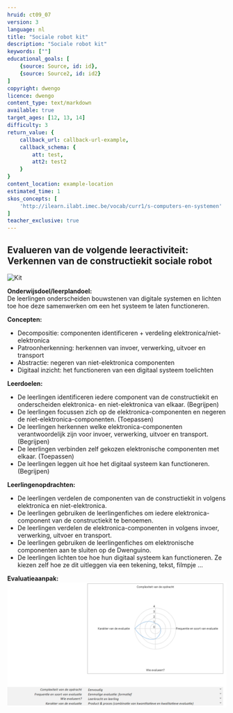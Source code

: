 ```yaml
---
hruid: ct09_07
version: 3
language: nl
title: "Sociale robot kit"
description: "Sociale robot kit"
keywords: [""]
educational_goals: [
    {source: Source, id: id}, 
    {source: Source2, id: id2}
]
copyright: dwengo
licence: dwengo
content_type: text/markdown
available: true
target_ages: [12, 13, 14]
difficulty: 3
return_value: {
    callback_url: callback-url-example,
    callback_schema: {
        att: test,
        att2: test2
    }
}
content_location: example-location
estimated_time: 1
skos_concepts: [
    'http://ilearn.ilabt.imec.be/vocab/curr1/s-computers-en-systemen'
]
teacher_exclusive: true
---
```

## Evalueren van de volgende leeractiviteit: Verkennen van de constructiekit sociale robot

![Kit](https://github.com/dwengovzw/learning_content/assets/48352335/3d5353ce-ff58-4eb5-a3b3-f859f917731a)

**Onderwijsdoel/leerplandoel:**<br>
De leerlingen onderscheiden bouwstenen van digitale systemen en lichten toe hoe deze samenwerken om een het systeem te laten functioneren.

**Concepten:**<br>
* Decompositie: componenten identificeren + verdeling elektronica/niet-elektronica
* Patroonherkenning: herkennen van invoer, verwerking, uitvoer en transport
* Abstractie: negeren van niet-elektronica componenten
* Digitaal inzicht: het functioneren van een digitaal systeem toelichten

**Leerdoelen:**<br>
* De leerlingen identificeren iedere component van de constructiekit en onderscheiden elektronica- en niet-elektronica van elkaar. (Begrijpen)
* De leerlingen focussen zich op de elektronica-componenten en negeren de niet-elektronica-componenten. (Toepassen)
* De leerlingen herkennen welke elektronica-componenten verantwoordelijk zijn voor invoer, verwerking, uitvoer en transport. (Begrijpen)
* De leerlingen verbinden zelf gekozen elektronische componenten met elkaar. (Toepassen)
* De leerlingen leggen uit hoe het digitaal systeem kan functioneren. (Begrijpen)

**Leerlingenopdrachten:**<br>
* De leerlingen verdelen de componenten van de constructiekit in volgens elektronica en niet-elektronica.
* De leerlingen gebruiken de leerlingenfiches om iedere elektronica-component van de constructiekit te benoemen.
* De leerlingen verdelen de elektronica-componenten in volgens invoer, verwerking, uitvoer en transport.
* De leerlingen gebruiken de leerlingenfiches om elektronische componenten aan te sluiten op de Dwenguino.
* De leerlingen lichten toe hoe hun digitaal systeem kan functioneren. Ze kiezen zelf hoe ze dit uitleggen via een tekening, tekst, filmpje ...

**Evaluatieaanpak:**<br>
![spin kit](embed/spinkit.png)



